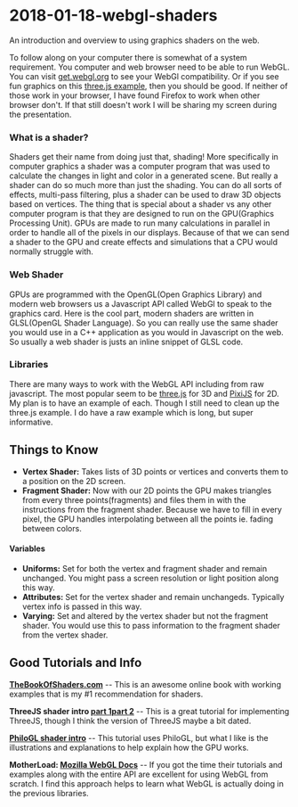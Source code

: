 # 2018-01-18-webgl-shaders
An introduction and overview to using graphics shaders on the web.

To follow along on your computer there is somewhat of a system requirement. You computer and web browser need to be able to run WebGL. You can visit [get.webgl.org](https://get.webgl.org/) to see your WebGl compatibility. Or if you see fun graphics on this [three.js example](https://threejs.org/examples/webgl_shader), then you should be good. If neither of those work in your browser, I have found Firefox to work when other browser don't. If that still doesn't work I will be sharing my screen during the presentation.

### What is a shader?
Shaders get their name from doing just that, shading! More specifically in computer graphics a shader was a computer program that was used to calculate the changes in light and color in a generated scene. But really a shader can do so much more than just the shading. You can do all sorts of effects, multi-pass filtering, plus a shader can be used to draw 3D objects based on vertices. The thing that is special about a shader vs any other computer program is that they are designed to run on the GPU(Graphics Processing Unit). GPUs are made to run many calculations in parallel in order to handle all of the pixels in our displays. Because of that we can send a shader to the GPU and create effects and simulations that a CPU would normally struggle with.

### Web Shader
GPUs are programmed with the OpenGL(Open Graphics Library) and modern web browsers us a Javascript API called WebGl to speak to the graphics card. Here is the cool part, modern shaders are written in GLSL(OpenGL Shader Language). So you can really use the same shader you would use in a C++ application as you would in Javascript on the web. So usually a web shader is justs an inline snippet of GLSL code.

### Libraries
There are many ways to work with the WebGL API including from raw javascript. The most popular seem to be [three.js](https://threejs.org/) for 3D and [PixiJS](http://www.pixijs.com/) for 2D. My plan is to have an example of each. Though I still need to clean up the three.js example. I do have a raw example which is long, but super informative.

## Things to Know
- **Vertex Shader:** Takes lists of 3D points or vertices and converts them to a position on the 2D screen.
- **Fragment Shader:** Now with our 2D points the GPU makes triangles from every three points(fragments) and files them in with the instructions from the fragment shader. Because we have to fill in every pixel, the GPU handles interpolating between all the points ie. fading between colors.

#### Variables
- **Uniforms:** Set for both the vertex and fragment shader and remain unchanged. You might pass a screen resolution or light position along this way.
- **Attributes:** Set for the vertex shader and remain unchangeds. Typically vertex info is passed in this way.
- **Varying:** Set and altered by the vertex shader but not the fragment shader. You would use this to pass information to the fragment shader from the vertex shader.

## Good Tutorials and Info
**[TheBookOfShaders.com](https://thebookofshaders.com/)** -- This is an awesome online book with working examples that is my #1 recommendation for shaders.

**ThreeJS shader intro [part 1](https://aerotwist.com/tutorials/an-introduction-to-shaders-part-1/)[part 2](https://aerotwist.com/tutorials/an-introduction-to-shaders-part-2/)** -- This is a great tutorial for implementing ThreeJS, though I think the version of ThreeJS maybe a bit dated.

**[PhiloGL shader intro](https://dev.opera.com/articles/introduction-to-webgl-part-1/)** -- This tutorial uses PhiloGL, but what I like is the illustrations and explanations to help explain how the GPU works.

**MotherLoad: [Mozilla WebGL Docs](https://developer.mozilla.org/en-US/docs/Web/API/WebGL_API)** -- If you got the time their tutorials and examples along with the entire API are excellent for using WebGL from scratch. I find this approach helps to learn what WebGL is actually doing in the previous libraries.